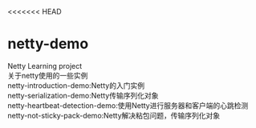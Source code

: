 <<<<<<< HEAD
# netty-demo
Netty Learning project  
关于netty使用的一些实例  
netty-introduction-demo:Netty的入门实例  
netty-serialization-demo:Netty传输序列化对象  
netty-heartbeat-detection-demo:使用Netty进行服务器和客户端的心跳检测  
netty-not-sticky-pack-demo:Netty解决粘包问题，传输序列化对象    
 
